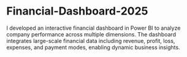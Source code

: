 # Financial-Dashboard-2025
I developed an interactive financial dashboard in Power BI to analyze company performance across multiple dimensions. The dashboard integrates large-scale financial data including revenue, profit, loss, expenses, and payment modes, enabling dynamic business insights.
